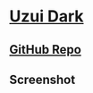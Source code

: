 # [Uzui Dark](https://marketplace.visualstudio.com/items?itemName=SamiulUtshaw.uzui-dark)

## [GitHub Repo](https://github.com/SamiulUtshaw/uzui-dark) 

## Screenshot
